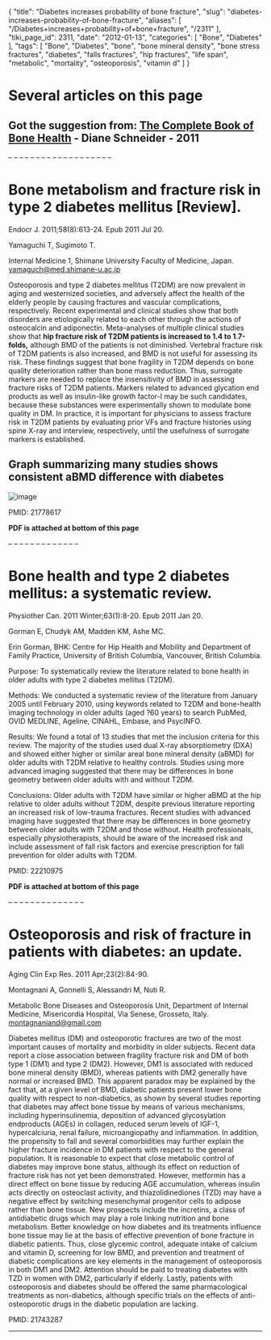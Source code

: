 {
    "title": "Diabetes increases probability of bone fracture",
    "slug": "diabetes-increases-probability-of-bone-fracture",
    "aliases": [
        "/Diabetes+increases+probability+of+bone+fracture",
        "/2311"
    ],
    "tiki_page_id": 2311,
    "date": "2012-01-13",
    "categories": [
        "Bone",
        "Diabetes"
    ],
    "tags": [
        "Bone",
        "Diabetes",
        "bone",
        "bone mineral density",
        "bone stress fractures",
        "diabetes",
        "falls fractures",
        "hip fractures",
        "life span",
        "metabolic",
        "mortality",
        "osteoporosis",
        "vitamin d"
    ]
}


# Several articles on this page

## Got the suggestion from: [The Complete Book of Bone Health](/tags/the-complete-book-of-bone-health.html) - Diane Schneider - 2011

– – – – – – – – – – – – – – – – – – – 

# Bone metabolism and fracture risk in type 2 diabetes mellitus <span>[Review]</span>.

Endocr J. 2011;58(8):613-24. Epub 2011 Jul 20.

Yamaguchi T, Sugimoto T.

Internal Medicine 1, Shimane University Faculty of Medicine, Japan. yamaguch@med.shimane-u.ac.jp

Osteoporosis and type 2 diabetes mellitus (T2DM) are now prevalent in aging and westernized societies, and adversely affect the health of the elderly people by causing fractures and vascular complications, respectively. Recent experimental and clinical studies show that both disorders are etiologically related to each other through the actions of osteocalcin and adiponectin. Meta-analyses of multiple clinical studies show that  **hip fracture risk of T2DM patients is increased to 1.4 to 1.7-folds,**  although BMD of the patients is not diminished. Vertebral fracture risk of T2DM patients is also increased, and BMD is not useful for assessing its risk. These findings suggest that bone fragility in T2DM depends on bone quality deterioration rather than bone mass reduction. Thus, surrogate markers are needed to replace the insensitivity of BMD in assessing fracture risks of T2DM patients. Markers related to advanced glycation end products as well as insulin-like growth factor-I may be such candidates, because these substances were experimentally shown to modulate bone quality in DM. In practice, it is important for physicians to assess fracture risk in T2DM patients by evaluating prior VFs and fracture histories using spine X-ray and interview, respectively, until the usefulness of surrogate markers is established.

## Graph summarizing many studies shows consistent aBMD difference with diabetes

<img src="https://d378j1rmrlek7x.cloudfront.net/attachments/jpeg/bmd-vs-diabetes.jpg" alt="image">

PMID:     21778617

 **PDF is attached at bottom of this page** 

– – – – – – – – – – – – – 

# Bone health and type 2 diabetes mellitus: a systematic review.

Physiother Can. 2011 Winter;63(1):8-20. Epub 2011 Jan 20.

Gorman E, Chudyk AM, Madden KM, Ashe MC.

Erin Gorman, BHK: Centre for Hip Health and Mobility and Department of Family Practice, University of British Columbia, Vancouver, British Columbia.

Purpose: To systematically review the literature related to bone health in older adults with type 2 diabetes mellitus (T2DM).

Methods: We conducted a systematic review of the literature from January 2005 until February 2010, using keywords related to T2DM and bone-health imaging technology in older adults (aged ?60 years) to search PubMed, OVID MEDLINE, Ageline, CINAHL, Embase, and PsycINFO.

Results: We found a total of 13 studies that met the inclusion criteria for this review. The majority of the studies used dual X-ray absorptiometry (DXA) and showed either higher or similar areal bone mineral density (aBMD) for older adults with T2DM relative to healthy controls. Studies using more advanced imaging suggested that there may be differences in bone geometry between older adults with and without T2DM.

Conclusions: Older adults with T2DM have similar or higher aBMD at the hip relative to older adults without T2DM, despite previous literature reporting an increased risk of low-trauma fractures. Recent studies with advanced imaging have suggested that there may be differences in bone geometry between older adults with T2DM and those without. Health professionals, especially physiotherapists, should be aware of the increased risk and include assessment of fall risk factors and exercise prescription for fall prevention for older adults with T2DM.

PMID:     22210975

 **PDF is attached at bottom of this page** 

– – – – – – – – – – – – – – 

# Osteoporosis and risk of fracture in patients with diabetes: an update.

Aging Clin Exp Res. 2011 Apr;23(2):84-90.

Montagnani A, Gonnelli S, Alessandri M, Nuti R.

Metabolic Bone Diseases and Osteoporosis Unit, Department of Internal Medicine, Misericordia Hospital, Via Senese, Grosseto, Italy. montagnaniand@gmail.com

Diabetes mellitus (DM) and osteoporotic fractures are two of the most important causes of mortality and morbidity in older subjects. Recent data report a close association between fragility fracture risk and DM of both type 1 (DM1) and type 2 (DM2). However, DM1 is associated with reduced bone mineral density (BMD), whereas patients with DM2 generally have normal or increased BMD. This apparent paradox may be explained by the fact that, at a given level of BMD, diabetic patients present lower bone quality with respect to non-diabetics, as shown by several studies reporting that diabetes may affect bone tissue by means of various mechanisms, including hyperinsulinemia, deposition of advanced glycosylation endproducts (AGEs) in collagen, reduced serum levels of IGF-1, hypercalciuria, renal failure, microangiopathy and inflammation. In addition, the propensity to fall and several comorbidities may further explain the higher fracture incidence in DM patients with respect to the general population. It is reasonable to expect that close metabolic control of diabetes may improve bone status, although its effect on reduction of fracture risk has not yet been demonstrated. However, metformin has a direct effect on bone tissue by reducing AGE accumulation, whereas insulin acts directly on osteoclast activity, and thiazolidinediones (TZD) may have a negative effect by switching mesenchymal progenitor cells to adipose rather than bone tissue. New prospects include the incretins, a class of antidiabetic drugs which may play a role linking nutrition and bone metabolism. Better knowledge on how diabetes and its treatments influence bone tissue may lie at the basis of effective prevention of bone fracture in diabetic patients. Thus, close glycemic control, adequate intake of calcium and vitamin D, screening for low BMD, and prevention and treatment of diabetic complications are key elements in the management of osteoporosis in both DM1 and DM2. Attention should be paid to treating diabetes with TZD in women with DM2, particularly if elderly. Lastly, patients with osteoporosis and diabetes should be offered the same pharmacological treatments as non-diabetics, although specific trials on the effects of anti-osteoporotic drugs in the diabetic population are lacking.

PMID:     21743287

- - - - - - - - - - - -
